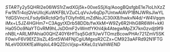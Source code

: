 $START$y2y5QHRI2e06lWS1rZwdXGj5k+00xeSSjXq/AoogBQsfgbE1e7IoLhXzZFw1NTr4ojQVeUIIcjKuWKFBLVZuCLqVvJv6qDp7UntwAlAVP1BNJWRsJlwYLYdGSVncnLFsdy6kRctdQr5yTOIyfn6tLmZdNoJC30iX8/hwkvN4d/+W4VqqmiMx+L5JZ4HGHm7+C3AgytXDrb58DDb/fwXkM+W9Zy6R2HhG8R6WH+kKlHa05Oo9NaYTGvRM9hLJsD0mF2vWmtfYKhl4jk4AtegwMpZX7kn0zvdjt9f9nNBL+ARLMPAhia00QHZ40Y6HfTsq5Gdt1UwVTOmzBcowPHAr721ZmV5SKF0wivF6V9EfZ3isZL4Snt5Wl4FNjCgiUMgxsR2CZx+CM923aAFRd92N1FTGNLeV00IXKfEaWqdoL49QZD/cVjsp+KKeL0zVaIhW$END$